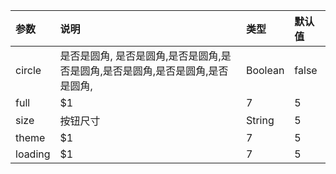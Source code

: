 |参数|说明|类型|默认值|
| :--------  | :-----   | :---- | :---- |
| circle      | 是否是圆角, 是否是圆角,是否是圆角,是否是圆角,是否是圆角,是否是圆角,是否是圆角,     |   Boolean    |   false    |
| full        | $1      |   7    |   5    |
| size        | 按钮尺寸      |   String    |   5    |
| theme        | $1      |   7    |   5    |
| loading        | $1      |   7    |   5    |
